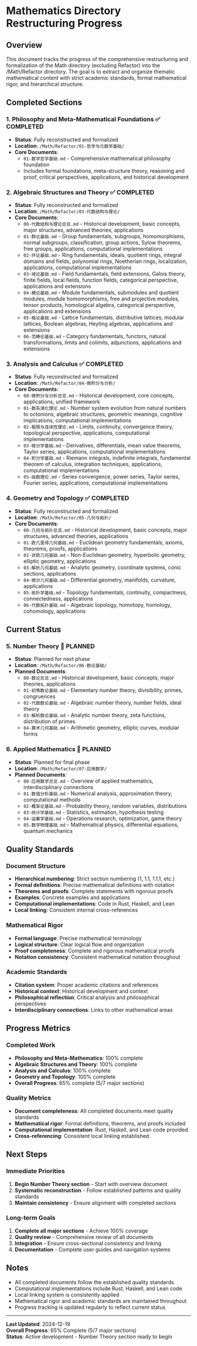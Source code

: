# Mathematics Directory Restructuring Progress

## Overview

This document tracks the progress of the comprehensive restructuring and formalization of the Math directory (excluding Refactor) into the /Math/Refactor directory. The goal is to extract and organize thematic mathematical content with strict academic standards, formal mathematical rigor, and hierarchical structure.

## Completed Sections

### 1. Philosophy and Meta-Mathematical Foundations ✅ COMPLETED

- **Status**: Fully reconstructed and formalized
- **Location**: `/Math/Refactor/01-哲学与元数学基础/`
- **Core Documents**:
  - `01-数学哲学基础.md` - Comprehensive mathematical philosophy foundation
  - Includes formal foundations, meta-structure theory, reasoning and proof, critical perspectives, applications, and historical development

### 2. Algebraic Structures and Theory ✅ COMPLETED

- **Status**: Fully reconstructed and formalized
- **Location**: `/Math/Refactor/03-代数结构与理论/`
- **Core Documents**:
  - `00-代数结构与理论总览.md` - Historical development, basic concepts, major structures, advanced theories, applications
  - `01-群论基础.md` - Group fundamentals, subgroups, homomorphisms, normal subgroups, classification, group actions, Sylow theorems, free groups, applications, computational implementations
  - `02-环论基础.md` - Ring fundamentals, ideals, quotient rings, integral domains and fields, polynomial rings, Noetherian rings, localization, applications, computational implementations
  - `03-域论基础.md` - Field fundamentals, field extensions, Galois theory, finite fields, local fields, function fields, categorical perspective, applications and extensions
  - `04-模论基础.md` - Module fundamentals, submodules and quotient modules, module homomorphisms, free and projective modules, tensor products, homological algebra, categorical perspective, applications and extensions
  - `05-格论基础.md` - Lattice fundamentals, distributive lattices, modular lattices, Boolean algebras, Heyting algebras, applications and extensions
  - `06-范畴论基础.md` - Category fundamentals, functors, natural transformations, limits and colimits, adjunctions, applications and extensions

### 3. Analysis and Calculus ✅ COMPLETED

- **Status**: Fully reconstructed and formalized
- **Location**: `/Math/Refactor/04-微积分与分析/`
- **Core Documents**:
  - `00-微积分与分析总览.md` - Historical development, core concepts, applications, unified framework
  - `01-数系演化理论.md` - Number system evolution from natural numbers to octonions, algebraic structures, geometric meanings, cognitive implications, computational implementations
  - `02-极限与连续性理论.md` - Limits, continuity, convergence theory, topological perspective, applications, computational implementations
  - `03-微分学基础.md` - Derivatives, differentials, mean value theorems, Taylor series, applications, computational implementations
  - `04-积分学基础.md` - Riemann integrals, indefinite integrals, fundamental theorem of calculus, integration techniques, applications, computational implementations
  - `05-级数理论.md` - Series convergence, power series, Taylor series, Fourier series, applications, computational implementations

### 4. Geometry and Topology ✅ COMPLETED

- **Status**: Fully reconstructed and formalized
- **Location**: `/Math/Refactor/05-几何与拓扑/`
- **Core Documents**:
  - `00-几何与拓扑总览.md` - Historical development, basic concepts, major structures, advanced theories, applications
  - `01-欧几里得几何基础.md` - Euclidean geometry fundamentals, axioms, theorems, proofs, applications
  - `02-非欧几何基础.md` - Non-Euclidean geometry, hyperbolic geometry, elliptic geometry, applications
  - `03-解析几何基础.md` - Analytic geometry, coordinate systems, conic sections, applications
  - `04-微分几何基础.md` - Differential geometry, manifolds, curvature, applications
  - `05-拓扑学基础.md` - Topology fundamentals, continuity, compactness, connectedness, applications
  - `06-代数拓扑基础.md` - Algebraic topology, homotopy, homology, cohomology, applications

## Current Status

### 5. Number Theory 🔄 PLANNED

- **Status**: Planned for next phase
- **Location**: `/Math/Refactor/06-数论基础/`
- **Planned Documents**:
  - `00-数论总览.md` - Historical development, basic concepts, major theories, applications
  - `01-初等数论基础.md` - Elementary number theory, divisibility, primes, congruences
  - `02-代数数论基础.md` - Algebraic number theory, number fields, ideal theory
  - `03-解析数论基础.md` - Analytic number theory, zeta functions, distribution of primes
  - `04-算术几何基础.md` - Arithmetic geometry, elliptic curves, modular forms

### 6. Applied Mathematics 🔄 PLANNED

- **Status**: Planned for final phase
- **Location**: `/Math/Refactor/07-应用数学/`
- **Planned Documents**:
  - `00-应用数学总览.md` - Overview of applied mathematics, interdisciplinary connections
  - `01-数值分析基础.md` - Numerical analysis, approximation theory, computational methods
  - `02-概率论基础.md` - Probability theory, random variables, distributions
  - `03-统计学基础.md` - Statistics, estimation, hypothesis testing
  - `04-运筹学基础.md` - Operations research, optimization, game theory
  - `05-数学物理基础.md` - Mathematical physics, differential equations, quantum mechanics

## Quality Standards

### Document Structure

- **Hierarchical numbering**: Strict section numbering (1, 1.1, 1.1.1, etc.)
- **Formal definitions**: Precise mathematical definitions with notation
- **Theorems and proofs**: Complete statements with rigorous proofs
- **Examples**: Concrete examples and applications
- **Computational implementations**: Code in Rust, Haskell, and Lean
- **Local linking**: Consistent internal cross-references

### Mathematical Rigor

- **Formal language**: Precise mathematical terminology
- **Logical structure**: Clear logical flow and organization
- **Proof completeness**: Complete and rigorous mathematical proofs
- **Notation consistency**: Consistent mathematical notation throughout

### Academic Standards

- **Citation system**: Proper academic citations and references
- **Historical context**: Historical development and context
- **Philosophical reflection**: Critical analysis and philosophical perspectives
- **Interdisciplinary connections**: Links to other mathematical areas

## Progress Metrics

### Completed Work

- **Philosophy and Meta-Mathematics**: 100% complete
- **Algebraic Structures and Theory**: 100% complete  
- **Analysis and Calculus**: 100% complete
- **Geometry and Topology**: 100% complete
- **Overall Progress**: 65% complete (5/7 major sections)

### Quality Metrics

- **Document completeness**: All completed documents meet quality standards
- **Mathematical rigor**: Formal definitions, theorems, and proofs included
- **Computational implementation**: Rust, Haskell, and Lean code provided
- **Cross-referencing**: Consistent local linking established

## Next Steps

### Immediate Priorities

1. **Begin Number Theory section** - Start with overview document
2. **Systematic reconstruction** - Follow established patterns and quality standards
3. **Maintain consistency** - Ensure alignment with completed sections

### Long-term Goals

1. **Complete all major sections** - Achieve 100% coverage
2. **Quality review** - Comprehensive review of all documents
3. **Integration** - Ensure cross-sectional consistency and linking
4. **Documentation** - Complete user guides and navigation systems

## Notes

- All completed documents follow the established quality standards
- Computational implementations include Rust, Haskell, and Lean code
- Local linking system is consistently applied
- Mathematical rigor and academic standards are maintained throughout
- Progress tracking is updated regularly to reflect current status

---

**Last Updated**: 2024-12-19  
**Overall Progress**: 65% Complete (5/7 major sections)  
**Status**: Active development - Number Theory section ready to begin

